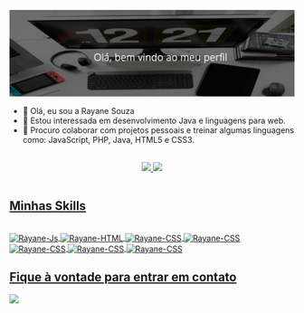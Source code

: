 ![Bem vindo(a) ao meu repositório!](https://github.com/souzarayane/souzarayane/blob/main/Banner.png)

- 👋 Olá, eu sou a Rayane Souza
- 👀 Estou interessada em desenvolvimento Java e linguagens para web.
- 💞️ Procuro colaborar com projetos pessoais e treinar algumas linguagens como: JavaScript, PHP, Java, HTML5 e CSS3.


<!---
souzarayane/souzarayane is a ✨ special ✨ repository because its `README.md` (this file) appears on your GitHub profile.
You can click the Preview link to take a look at your changes.
--->
<div align="center">
  <br />
  <a href="https://github.com/souzarayane">
  <img height="180em" src="https://github-readme-stats.vercel.app/api?username=souzarayane&show_icons=true&theme=vue&include_all_commits=true&count_private=true"/>
  <img height="180em" src="https://github-readme-stats.vercel.app/api/top-langs/?username=souzarayane&layout=compact&langs_count=7&theme=vue"/>
</div>
  
<div style="display: inline_block"><br>
  <h2>Minhas Skills</h2><br />
  
  <img align="center" alt="Rayane-Js" height="45" width="100"  src="https://img.shields.io/badge/HTML5-E34F26?style=for-the-badge&logo=html5&logoColor=white">
  <img align="center" alt="Rayane-HTML"height="45" width="100" src="https://img.shields.io/badge/CSS3-1572B6?style=for-the-badge&logo=css3&logoColor=white">
  <img align="center" alt="Rayane-CSS" height="45" width="100" src="https://img.shields.io/badge/Sass-CC6699?style=for-the-badge&logo=sass&logoColor=white">
  <img align="center" alt="Rayane-CSS" height="45" width="100" src="https://img.shields.io/badge/JavaScript-F7DF1E?style=for-the-badge&logo=javascript&logoColor=black">
  <img align="center" alt="Rayane-CSS" height="45" width="100" src="https://img.shields.io/badge/Java-ED8B00?style=for-the-badge&logo=java&logoColor=white">
  <img align="center" alt="Rayane-CSS" height="45" width="100" src="https://img.shields.io/badge/PHP-777BB4?style=for-the-badge&logo=php&logoColor=white">
  <img align="center" alt="Rayane-CSS" height="45" width="100" src="https://img.shields.io/badge/jQuery-0769AD?style=for-the-badge&logo=jquery&logoColor=white">
</div>   
  
 ##
  
<div> 
  <h2>Fique à vontade para entrar em contato</h2>
 <a href = "https://www.linkedin.com/in/rayane-souza-df/"><img src="https://img.shields.io/badge/LinkedIn-0077B5?style=for-the-badge&logo=linkedin&logoColor=white" target="_blank"></a>
  <a href = "mailto:souzarayane1@outlook.com"><img src"https://img.shields.io/badge/Microsoft_Outlook-0078D4?style=for-the-badge&logo=microsoft-outlook&logoColor=white"></a>
</div>
  
##




